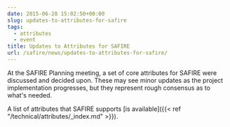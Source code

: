 ```yaml
--- 
date: 2015-06-28 15:02:50+00:00
slug: updates-to-attributes-for-safire
tags: 
  - attributes
  - event
title: Updates to Attributes for SAFIRE
url: /safire/news/updates-to-attributes-for-safire/
---
```


At the SAFIRE Planning meeting, a set of core attributes for SAFIRE were discussed and decided upon. These may see minor updates as the project implementation progresses, but they represent rough consensus as to what's needed.

A list of attributes that SAFIRE supports [is available]({{< ref "/technical/attributes/_index.md" >}}).
